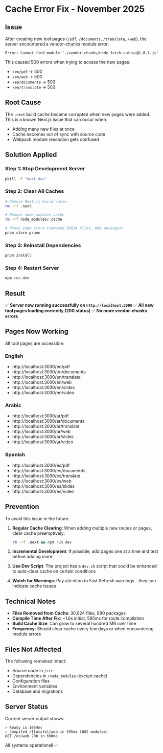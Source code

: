 # Cache Error Fix - November 2025

## Issue
After creating new tool pages (`/pdf`, `/documents`, `/translate`, `/web`), the server encountered a vendor-chunks module error:

```
Error: Cannot find module './vendor-chunks/node-fetch-native@1.0.1.js'
```

This caused 500 errors when trying to access the new pages:
- `/en/pdf` → 500
- `/en/web` → 500
- `/en/documents` → 500
- `/en/translate` → 500

## Root Cause
The `.next` build cache became corrupted when new pages were added. This is a known Next.js issue that can occur when:
- Adding many new files at once
- Cache becomes out of sync with source code
- Webpack module resolution gets confused

## Solution Applied

### Step 1: Stop Development Server
```bash
pkill -f "next dev"
```

### Step 2: Clear All Caches
```bash
# Remove Next.js build cache
rm -rf .next

# Remove node_modules cache
rm -rf node_modules/.cache

# Prune pnpm store (removed 30624 files, 680 packages)
pnpm store prune
```

### Step 3: Reinstall Dependencies
```bash
pnpm install
```

### Step 4: Restart Server
```bash
npm run dev
```

## Result
✅ **Server now running successfully on `http://localhost:3000`**
✅ **All new tool pages loading correctly (200 status)**
✅ **No more vendor-chunks errors**

## Pages Now Working

All tool pages are accessible:

### English
- http://localhost:3000/en/pdf
- http://localhost:3000/en/documents
- http://localhost:3000/en/translate
- http://localhost:3000/en/web
- http://localhost:3000/en/slides
- http://localhost:3000/en/video

### Arabic
- http://localhost:3000/ar/pdf
- http://localhost:3000/ar/documents
- http://localhost:3000/ar/translate
- http://localhost:3000/ar/web
- http://localhost:3000/ar/slides
- http://localhost:3000/ar/video

### Spanish
- http://localhost:3000/es/pdf
- http://localhost:3000/es/documents
- http://localhost:3000/es/translate
- http://localhost:3000/es/web
- http://localhost:3000/es/slides
- http://localhost:3000/es/video

## Prevention

To avoid this issue in the future:

1. **Regular Cache Clearing**: When adding multiple new routes or pages, clear cache preemptively:
   ```bash
   rm -rf .next && npm run dev
   ```

2. **Incremental Development**: If possible, add pages one at a time and test before adding more

3. **Use Dev Script**: The project has a `dev.sh` script that could be enhanced to auto-clear cache on certain conditions

4. **Watch for Warnings**: Pay attention to Fast Refresh warnings - they can indicate cache issues

## Technical Notes

- **Files Removed from Cache**: 30,624 files, 680 packages
- **Compile Time After Fix**: ~1.6s initial, 595ms for route compilation
- **Build Cache Size**: Can grow to several hundred MB over time
- **Frequency**: Should clear cache every few days or when encountering module errors

## Files Not Affected

The following remained intact:
- Source code in `/src`
- Dependencies in `/node_modules` (except cache)
- Configuration files
- Environment variables
- Database and migrations

## Server Status

Current server output shows:
```
✓ Ready in 1654ms
✓ Compiled /[locale]/web in 595ms (882 modules)
GET /en/web 200 in 698ms
```

All systems operational! ✅
